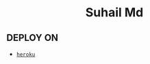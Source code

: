  <h1 align="center"> Suhail Md </h1> 

   
## DEPLOY ON 
- [`heroku`]( https://dashboard.heroku.com/new?template=https://github.com/SuhailTechIMd/test1)
